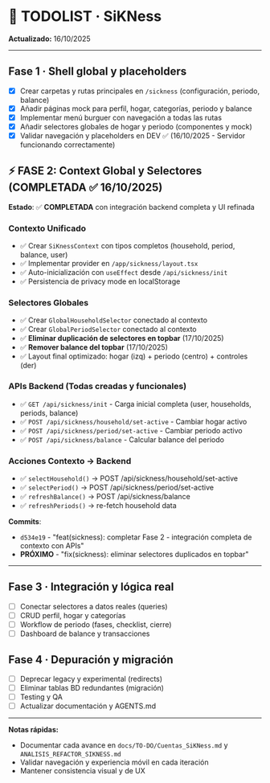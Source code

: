 # 📝 TODOLIST · SiKNess

**Actualizado:** 16/10/2025

---

## Fase 1 · Shell global y placeholders

- [x] Crear carpetas y rutas principales en `/sickness` (configuración, periodo, balance)
- [x] Añadir páginas mock para perfil, hogar, categorías, periodo y balance
- [x] Implementar menú burguer con navegación a todas las rutas
- [x] Añadir selectores globales de hogar y periodo (componentes y mock)
- [x] Validar navegación y placeholders en DEV ✅ (16/10/2025 - Servidor funcionando correctamente)

## ⚡ FASE 2: Context Global y Selectores (COMPLETADA ✅ 16/10/2025)

**Estado**: ✅ **COMPLETADA** con integración backend completa y UI refinada

### Contexto Unificado

- ✅ Crear `SiKnessContext` con tipos completos (household, period, balance, user)
- ✅ Implementar provider en `/app/sickness/layout.tsx`
- ✅ Auto-inicialización con `useEffect` desde `/api/sickness/init`
- ✅ Persistencia de privacy mode en localStorage

### Selectores Globales

- ✅ Crear `GlobalHouseholdSelector` conectado al contexto
- ✅ Crear `GlobalPeriodSelector` conectado al contexto
- ✅ **Eliminar duplicación de selectores en topbar** (17/10/2025)
- ✅ **Remover balance del topbar** (17/10/2025)
- ✅ Layout final optimizado: hogar (izq) + periodo (centro) + controles (der)

### APIs Backend (Todas creadas y funcionales)

- ✅ `GET /api/sickness/init` - Carga inicial completa (user, households, periods, balance)
- ✅ `POST /api/sickness/household/set-active` - Cambiar hogar activo
- ✅ `POST /api/sickness/period/set-active` - Cambiar periodo activo
- ✅ `POST /api/sickness/balance` - Calcular balance del periodo

### Acciones Contexto → Backend

- ✅ `selectHousehold()` → POST /api/sickness/household/set-active
- ✅ `selectPeriod()` → POST /api/sickness/period/set-active
- ✅ `refreshBalance()` → POST /api/sickness/balance
- ✅ `refreshPeriods()` → re-fetch household data

**Commits**:

- `d534e19` - "feat(sickness): completar Fase 2 - integración completa de contexto con APIs"
- **PRÓXIMO** - "fix(sickness): eliminar selectores duplicados en topbar"

---

## Fase 3 · Integración y lógica real

- [ ] Conectar selectores a datos reales (queries)
- [ ] CRUD perfil, hogar y categorías
- [ ] Workflow de periodo (fases, checklist, cierre)
- [ ] Dashboard de balance y transacciones

## Fase 4 · Depuración y migración

- [ ] Deprecar legacy y experimental (redirects)
- [ ] Eliminar tablas BD redundantes (migración)
- [ ] Testing y QA
- [ ] Actualizar documentación y AGENTS.md

---

**Notas rápidas:**

- Documentar cada avance en `docs/TO-DO/Cuentas_SiKNess.md` y `ANALISIS_REFACTOR_SIKNESS.md`
- Validar navegación y experiencia móvil en cada iteración
- Mantener consistencia visual y de UX
